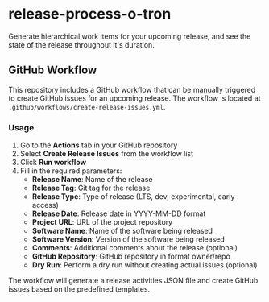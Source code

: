 # release-process-o-tron
Generate hierarchical work items for your upcoming release, and see the state of the release throughout it's duration.

## GitHub Workflow

This repository includes a GitHub workflow that can be manually triggered to create GitHub issues for an upcoming release. The workflow is located at `.github/workflows/create-release-issues.yml`.

### Usage

1. Go to the **Actions** tab in your GitHub repository
2. Select **Create Release Issues** from the workflow list
3. Click **Run workflow**
4. Fill in the required parameters:
   - **Release Name**: Name of the release
   - **Release Tag**: Git tag for the release
   - **Release Type**: Type of release (LTS, dev, experimental, early-access)
   - **Release Date**: Release date in YYYY-MM-DD format
   - **Project URL**: URL of the project repository
   - **Software Name**: Name of the software being released
   - **Software Version**: Version of the software being released
   - **Comments**: Additional comments about the release (optional)
   - **GitHub Repository**: GitHub repository in format owner/repo
   - **Dry Run**: Perform a dry run without creating actual issues (optional)

The workflow will generate a release activities JSON file and create GitHub issues based on the predefined templates.
